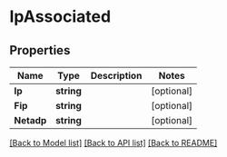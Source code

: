 # IpAssociated

## Properties
Name | Type | Description | Notes
------------ | ------------- | ------------- | -------------
**Ip** | **string** |  | [optional] 
**Fip** | **string** |  | [optional] 
**Netadp** | **string** |  | [optional] 

[[Back to Model list]](../README.md#documentation-for-models) [[Back to API list]](../README.md#documentation-for-api-endpoints) [[Back to README]](../README.md)


